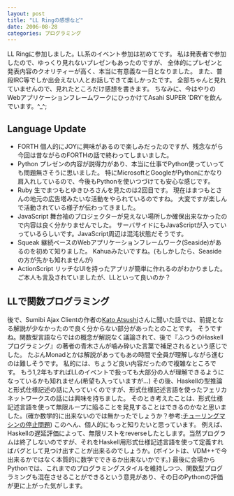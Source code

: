 ```yaml
---
layout: post
title: "LL Ringの感想など"
date: 2006-08-28
categories: プログラミング
---
```

LL Ringに参加しました。LL系のイベント参加は初めてです。
私は発表者で参加したので、ゆっくり見れないプレゼンもあったのですが、
全体的にプレゼンと発表内容のクオリティーが高く、本当に有意義な一日となりました。
また、普段IRC等でしか出会えない人とお話しできて楽しかったです。
全部ちゃんと見れていませんので、見れたところだけ感想を書きます。
ちなみに、今はやりのWebアプリケーションフレームワークにひっかけてAsahi SUPER 'DRY'を飲んでいます。^_^;

## Language Update

- FORTH
個人的にJOYに興味があるので楽しみだったのですが、残念ながら今回は昔ながらのFORTHの話で終わってしまいました。
- Python
プレゼンの内容が説得力があり、本当に仕事でPython使っていっても問題無さそうに思いました。
特にMicrosoftとGoogleがPythonにかなり肩入れしているので、今後もPythonを使いつづけても安心な感じです。
- Ruby
生でまつもとゆきひろさんを見たのは2回目です。
現在はまつもとさんの地元の広告塔みたいな活動をやられているのですね。
大変ですが楽しんで活動されている様子が伝わってきました。
- JavaScript
舞台袖のプロジェクターが見えない場所しか確保出来なかったので内容は良く分かりませんでした。
サーバサイドにもJavaScriptが入っていっているらしいです。JavaScript周辺は混沌状態だそうです。
- Squeak
継続ベースのWebアプリケーションフレームワーク(Seaside)があるのを初めて知りました。
Kahuaみたいですね。(もしかしたら、Seasideの方が先かも知れませんが)
- ActionScript
リッチなUIを持ったアプリが簡単に作れるのがわかりました。
ご本人も言及されていましたが、LLといって良いのか？

## LLで関数プログラミング
後で、Sumibi Ajax Clientの作者の[Kato Atsushi](http://d.hatena.ne.jp/ktat/)さんに聞いた話では、前提となる解説が少なかったので良く分からない部分があったとのことです。
そうですね。関数型言語ならではの概念が解説なく議論されて、後で『ふつうのHaskellプログラミング』の著者の青木さんが噛み砕いた言葉で補足されるという感じでした。
たぶんMonadとかは解説があってもあの時間で全員が理解しながら進むのは難しそうです。
私的には、ちょうど良い内容だったので複雑なところです。
もう1,2年もすればLLのイベントで扱っても大部分の人が理解できるようになっているかも知れません(希望も入っていますが...)
その後、Haskellの型推論と形式仕様記述の話に入っていくのですが、形式仕様記述言語を使ったフェリカネットワークスの話には興味を持ちました。
そのとき考えたことは、形式仕様記述言語を使って無限ループに陥ることを発見することはできるのかなと思いました。(確か数学的に出来ないのでは無かったでしょうか？参考:[チューリングマシンの停止問題](http://ja.wikipedia.org/wiki/%E3%83%81%E3%83%A5%E3%83%BC%E3%83%AA%E3%83%B3%E3%82%B0%E3%83%9E%E3%82%B7%E3%83%B3%E3%81%AE%E5%81%9C%E6%AD%A2%E5%95%8F%E9%A1%8C))
このへん、個人的にもっと知りたいと思っています。
例えば、Haskellの遅延評価によって、無限リストをreverseしたとします。当然プログラムは終了しないのですが、それをHaskell用形式仕様記述言語を使って定義すればバグとして見つけ出すことが出来るのでしょうか。(ポイントは、VDM++で今出来るかではなく本質的に数学でできるか出来ないかです。)
最後に会場からPythonでは、これまでのプログラミングスタイルを維持しつつ、関数型プログラミングも混在させることができるという意見があり、その日のPythonの評価が更に上がった気がします。

